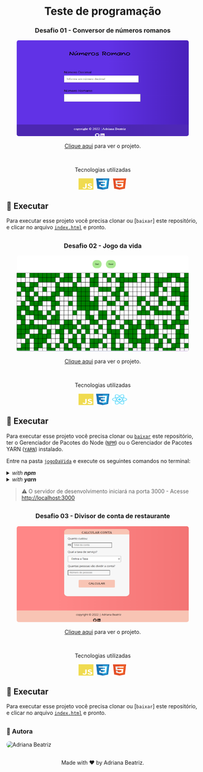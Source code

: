 <h1 align="center"> Teste de programação </h1>

<h3 align="center"> Desafio 01 - Conversor de números romanos </h3>

<p align="center">
    <img width="450" style="border-radius: 5px" height="250" alt="Demonstração do Projeto" src="demonstracaoTela1.png">
</p>
<p align="center"><a href="https://blog1-db.vercel.app/">Clique aqui</a> para ver o projeto.</p>

<div align="center"><br>
  <p align="center">Tecnologias utilizadas</p>
  <img align="center" alt="dri-Js" height="30" width="40" src="https://raw.githubusercontent.com/devicons/devicon/master/icons/javascript/javascript-plain.svg">
  <img align="center" alt="dri-css" height="30" width="40" src="https://raw.githubusercontent.com/devicons/devicon/master/icons/css3/css3-original.svg">
 <img align="center" alt="dri-html" height="30" width="40" src="https://raw.githubusercontent.com/devicons/devicon/master/icons/html5/html5-original.svg">
</div>

## :dvd: **Executar**

Para executar esse projeto você precisa clonar ou [`baixar`] este repositório, e clicar no arquivo [`index.html`](index/) e pronto.

## 
<h3 align="center"> Desafio 02 - Jogo da vida </h3>

<p align="center">
    <img width="450" style="border-radius: 5px" height="250" alt="Demonstração do Projeto" src="demonstracaoTela2.png">
</p>
<p align="center"><a href="https://aviagem-db.vercel.app/">Clique aqui</a> para ver o projeto.</p>

<div align="center"><br>
  <p align="center">Tecnologias utilizadas</p>
  <img align="center" alt="dri-Js" height="30" width="40" src="https://raw.githubusercontent.com/devicons/devicon/master/icons/javascript/javascript-plain.svg">
  <img align="center" alt="dri-css" height="30" width="40" src="https://raw.githubusercontent.com/devicons/devicon/master/icons/css3/css3-original.svg">
 <img align="center" alt="dri-react" height="30" width="40" src="https://raw.githubusercontent.com/devicons/devicon/master/icons/react/react-original.svg">
</div>

## :dvd: **Executar**

Para executar esse projeto você precisa clonar ou [`baixar`](https://github.com/rafaelfachinelli/DSVendas/archive/main.zip) este repositório, ter o Gerenciador de Pacotes do Node ([`NPM`](https://www.npmjs.com/get-npm)) ou o Gerenciador de Pacotes YARN ([`YARN`](https://yarnpkg.com/getting-started)) instalado.

Entre na pasta [`jogoDaVida`](jogoDaVida/) e execute os seguintes comandos no terminal:

<details>
  <summary><i>with <b>npm</b></i></summary>
  
  ```bash
  # Instalar dependências
  $ npm install

  # Iniciar servidor de desenvolvimento
  $ npm start
  ```
  
</details>

<details>
  <summary><i>with <b>yarn</b></i></summary>

```bash
# Instalar dependências
$ yarn

# Iniciar servidor de desenvolvimento
$ yarn start

```

</details>

> ⚠️ O servidor de desenvolvimento iniciará na porta 3000 - Acesse <http://localhost:3000>

##
<h3 align="center"> Desafio 03 - Divisor de conta de restaurante </h3>

<p align="center">
    <img width="450" style="border-radius: 5px" height="250" alt="Demonstração do Projeto" src="demonstracaoTela3.png">
</p>
<p align="center"><a href="https://aviagem-db.vercel.app/">Clique aqui</a> para ver o projeto.</p>

<div align="center"><br>
  <p align="center">Tecnologias utilizadas</p>
  <img align="center" alt="dri-Js" height="30" width="40" src="https://raw.githubusercontent.com/devicons/devicon/master/icons/javascript/javascript-plain.svg">
  <img align="center" alt="dri-css" height="30" width="40" src="https://raw.githubusercontent.com/devicons/devicon/master/icons/css3/css3-original.svg">
 <img align="center" alt="dri-html" height="30" width="40" src="https://raw.githubusercontent.com/devicons/devicon/master/icons/html5/html5-original.svg">
</div>

## :dvd: **Executar**

Para executar esse projeto você precisa clonar ou [`baixar`] este repositório, e clicar no arquivo [`index.html`](index/) e pronto.

##

### [](https://github.com/driica/DSvendas#--autor) 💎 Autora 
<img style="border-radius: 8px" src="https://github.com/driica.png" width="100px;" alt="Adriana Beatriz"/>

##

 <p align="center"> Made with ♥ by Adriana Beatriz. <a href="https://www.linkedin.com/in/adrianabeatriz3/"></a></p>
